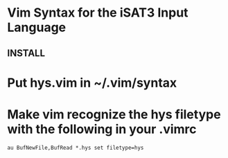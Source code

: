 Vim Syntax for the iSAT3 Input Language 
============

INSTALL
-------
# Put hys.vim in ~/.vim/syntax
# Make vim recognize the hys filetype with the following in your .vimrc
```vim
au BufNewFile,BufRead *.hys set filetype=hys

